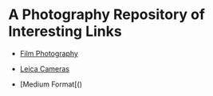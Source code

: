 # A Photography Repository of Interesting Links

- [Film Photography](https://github.com/paul-lucas-photo/Film-Photography/)

- [Leica Cameras]()

- [Medium Format[()
